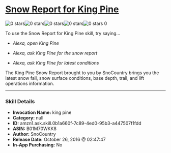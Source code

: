 # [Snow Report for King Pine](http://alexa.amazon.com/#skills/amzn1.ask.skill.0b1a660f-7c89-4ed0-95b3-a447507f1fdd)
![0 stars](../../images/ic_star_border_black_18dp_1x.png)![0 stars](../../images/ic_star_border_black_18dp_1x.png)![0 stars](../../images/ic_star_border_black_18dp_1x.png)![0 stars](../../images/ic_star_border_black_18dp_1x.png)![0 stars](../../images/ic_star_border_black_18dp_1x.png) 0

To use the Snow Report for King Pine skill, try saying...

* *Alexa, open King Pine*

* *Alexa, ask King Pine for the snow report*

* *Alexa, ask King Pine for latest conditions*

The King Pine Snow Report brought to you by SnoCountry brings you the latest snow fall, snow surface conditions,  base depth, trail, and lift operations information.

***

### Skill Details

* **Invocation Name:** king pine
* **Category:** null
* **ID:** amzn1.ask.skill.0b1a660f-7c89-4ed0-95b3-a447507f1fdd
* **ASIN:** B01M70WKK8
* **Author:** SnoCountry
* **Release Date:** October 26, 2016 @ 02:47:47
* **In-App Purchasing:** No
